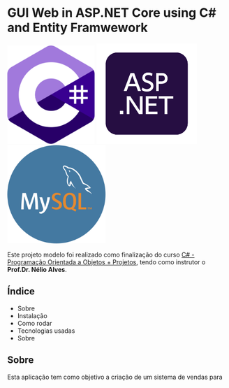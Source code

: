 # GUI Web in ASP.NET Core using C# and Entity Framwework

<img src="./assets/c-sharp-icon.png" width='200' alt='C# Icon image'>
<img src="./assets/asp-net.png" width='230' alt='ASP.NET Icon image'>
<img src="./assets/mysql.png" width='225' alt='C# Icon image'>

Este projeto modelo foi realizado como finalização do curso <a href="https://www.udemy.com/course/programacao-orientada-a-objetos-csharp/">C# - Programação Orientada a Objetos + Projetos</a>, tendo como instrutor o <strong>Prof.Dr. Nélio Alves</strong>.

## Índice
- <a>Sobre</a>
- <a>Instalação</a>
- <a>Como rodar</a>
- <a>Tecnologias usadas</a>
- <a>Sobre</a>

## Sobre
Esta aplicação tem como objetivo a criação de um sistema de vendas para